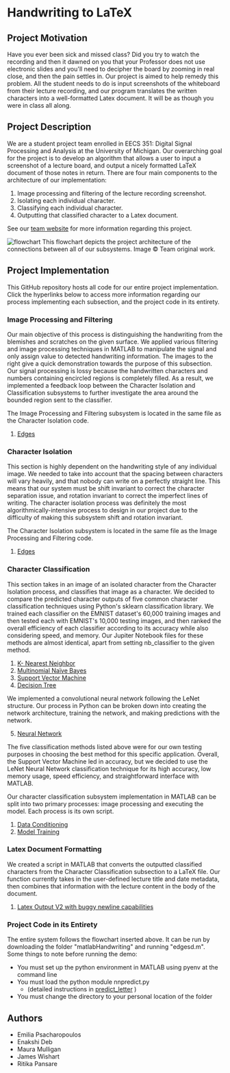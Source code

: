 # Handwriting to LaTeX
## Project Motivation
Have you ever been sick and missed class? Did you try to watch the recording and then it dawned on you that your Professor does not use electronic slides and you'll need to decipher the board by zooming in real close, and then the pain settles in. Our project is aimed to help remedy this problem.  All the student needs to do is input screenshots of the whiteboard from their lecture recording, and our program translates the written characters into a well-formatted Latex document. It will be as though you were in class all along.  

## Project Description

We are a student project team enrolled in EECS 351: Digital Signal Processing and Analysis at the University of Michigan.
Our overarching goal for the project is to develop an algorithm that allows a user to input a screenshot of a lecture board, and output a nicely formatted LaTeX document of those notes in return. There are four main components to the architecture of our implementation:
1. Image processing and filtering of the lecture recording screenshot.
2. Isolating each individual character.
3. Classifying each individual character.
4. Outputting that classified character to a Latex document.

See our [team website](https://sites.google.com/umich.edu/eecs-351-handwriting-to-latex/home?authuser=0) for more information regarding this project.

![flowchart](https://user-images.githubusercontent.com/84528674/165018351-2b05c0e2-7967-49e4-bc2d-b2d0b41fc758.jpg)
This flowchart depicts the project architecture of the connections between all of our subsystems. Image © Team original work.


## Project Implementation

This GitHub repository hosts all code for our entire project implementation. Click the hyperlinks below to access more information regarding our process implementing each subsection, and the project code in its entirety. 

### Image Processing and Filtering
Our main objective of this process is distinguishing the handwriting from the blemishes and scratches on the given surface. We applied various filtering and image processing techniques in MATLAB to manipulate the signal and only assign value to detected handwriting information. The images to the right give a quick demonstration towards the purpose of this subsection. Our signal processing is lossy because the handwritten characters and numbers containing encircled regions is completely filled. As a result, we implemented a feedback loop between the Character Isolation and Classification subsystems to further investigate the area around the bounded region sent to the classifier.

The Image Processing and Filtering subsystem is located in the same file as the Character Isolation code.
1. [Edges](https://github.com/EmiliaPsacharopoulos/HandwritingToLatex/blob/main/edgesd.m)

### Character Isolation
This section is highly dependent on the handwriting style of any individual image. We needed to take into account that the spacing between characters will vary heavily, and that nobody can write on a perfectly straight line. This means that our system must be shift invariant to correct the character separation issue, and rotation invariant to correct the imperfect lines of writing. The character isolation process was definitely the most algorithmically-intensive process to design in our project due to the difficulty of making this subsystem shift and rotation invariant. 

The Character Isolation subsystem is located in the same file as the Image Processing and Filtering code.
1. [Edges](https://github.com/EmiliaPsacharopoulos/HandwritingToLatex/blob/main/edgesd.m)


### Character Classification
This section takes in an image of an isolated character from the Character Isolation process, and classifies that image as a character. We decided to compare the predicted character outputs of five common character classification techniques using Python's sklearn classification library. We trained each classifier on the EMNIST dataset's 60,000 training images and then tested each with EMNIST's 10,000 testing images, and then ranked the overall efficiency of each classifier according to its accuracy while also considering speed, and memory. Our Jupiter Notebook files for these methods are almost identical, apart from setting nb_classifier to the given method.
1. [K- Nearest Neighbor](https://github.com/EmiliaPsacharopoulos/HandwritingToLatex/blob/main/KNearestNeighbors.ipynb)
2. [Multinomial Naïve Bayes](https://github.com/EmiliaPsacharopoulos/HandwritingToLatex/blob/main/GaussianNB.ipynb)
3. [Support Vector Machine](https://github.com/EmiliaPsacharopoulos/HandwritingToLatex/blob/main/SVM.ipynb)
4. [Decision Tree](https://github.com/EmiliaPsacharopoulos/HandwritingToLatex/blob/main/DecisionTree.ipynb)

We implemented a convolutional neural network following the LeNet structure. Our process in Python can be broken down into creating the network architecture, training the network, and making predictions with the network.

5. [Neural Network](https://github.com/EmiliaPsacharopoulos/HandwritingToLatex/blob/main/LeNet_CNN)

The five classification methods listed above were for our own testing purposes in choosing the best method for this specific application. Overall, the Support Vector Machine led in accuracy, but we decided to use the LeNet Neural Network classification technique for its high accuracy, low memory usage, speed efficiency, and straightforward interface with MATLAB.

Our character classification subsystem implementation in MATLAB can be split into two primary processes: image processing and executing the model. Each process is its own script.

1. [Data Conditioning](https://github.com/EmiliaPsacharopoulos/HandwritingToLatex/blob/main/data_conditioning.m)
2. [Model Training](https://github.com/EmiliaPsacharopoulos/HandwritingToLatex/blob/main/train_test.m)



### Latex Document Formatting
We created a script in MATLAB that converts the outputted classified characters from the Character Classification subsection to a LaTeX file. Our function currently takes in the user-defined lecture title and date metadata, then combines that information with the lecture content in the body of the document. 

1. [Latex Output V2 with buggy newline capabilities](https://github.com/EmiliaPsacharopoulos/HandwritingToLatex/blob/main/projectPDF.m)


###  Project Code in its Entirety
The entire system follows the flowchart inserted above. It can be run by downloading the folder "matlabHandwriting" and running "edgesd.m". Some things to note before running the demo:
* You must set up the python environment in MATLAB using pyenv at the command line 
* You must load the python module nnpredict.py
    * (detailed instructions in [predict_letter](https://github.com/EmiliaPsacharopoulos/HandwritingToLatex/blob/main/matlabHandwriting/predict_letter.m) )
* You must change the directory to your personal location of the folder


## Authors
* Emilia Psacharopoulos
* Enakshi Deb
* Maura Mulligan
* James Wishart
* Ritika Pansare
